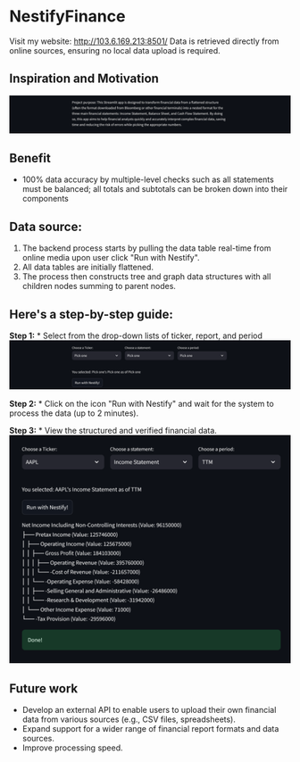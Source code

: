 # NestifyFinance

Visit my website: http://103.6.169.213:8501/
  Data is retrieved directly from online sources, ensuring no local data upload is required.

## Inspiration and Motivation
![Screenshot](images/Purpose.png)

## Benefit
   * 100% data accuracy by multiple-level checks such as all statements must be balanced; all totals and subtotals can be broken down into their components 
    
## Data source:
   1. The backend process starts by pulling the data table real-time from online media upon user click "Run with Nestify". 
   2. All data tables are initially flattened. 
   3. The process then constructs tree and graph data structures with all children nodes summing to parent nodes. 

## Here's a step-by-step guide:

**Step 1:**
    * Select from the drop-down lists of ticker, report, and period
![Screenshot of step 1](images/selector.png)

**Step 2:**
    * Click on the icon "Run with Nestify" and wait for the system to process the data (up to 2 minutes). 

**Step 3:**
    * View the structured and verified financial data.
![Screenshot of step 2](images/output.png)

## Future work

* Develop an external API to enable users to upload their own financial data from various sources (e.g., CSV files, spreadsheets).
* Expand support for a wider range of financial report formats and data sources.
* Improve processing speed.
